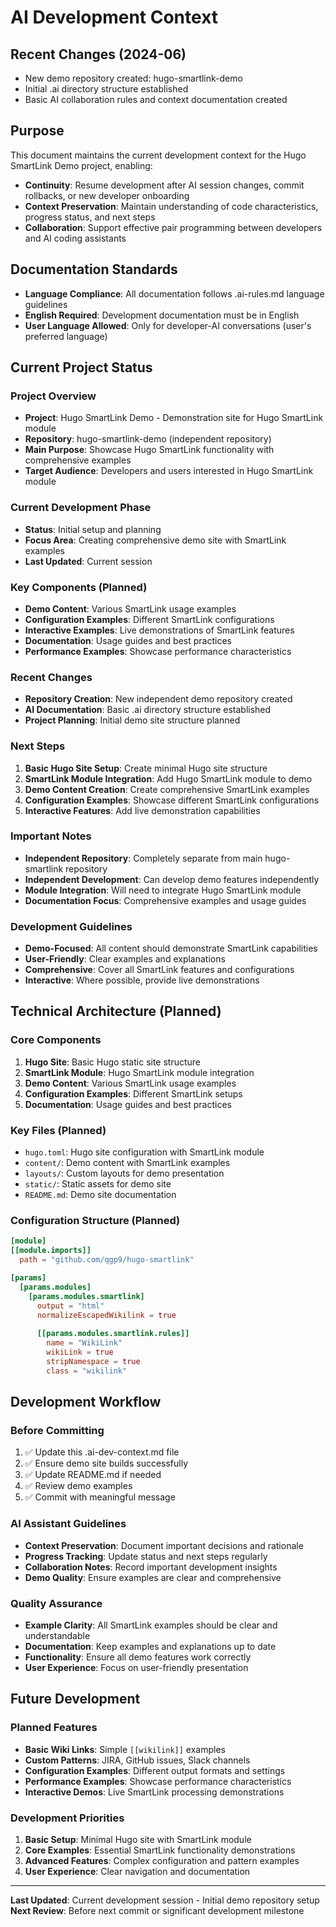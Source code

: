 # AI Development Context

## Recent Changes (2024-06)
- New demo repository created: hugo-smartlink-demo
- Initial .ai directory structure established
- Basic AI collaboration rules and context documentation created

## Purpose

This document maintains the current development context for the Hugo SmartLink Demo project, enabling:
- **Continuity**: Resume development after AI session changes, commit rollbacks, or new developer onboarding
- **Context Preservation**: Maintain understanding of code characteristics, progress status, and next steps
- **Collaboration**: Support effective pair programming between developers and AI coding assistants

## Documentation Standards
- **Language Compliance**: All documentation follows .ai-rules.md language guidelines
- **English Required**: Development documentation must be in English
- **User Language Allowed**: Only for developer-AI conversations (user's preferred language)

## Current Project Status

### Project Overview
- **Project**: Hugo SmartLink Demo - Demonstration site for Hugo SmartLink module
- **Repository**: hugo-smartlink-demo (independent repository)
- **Main Purpose**: Showcase Hugo SmartLink functionality with comprehensive examples
- **Target Audience**: Developers and users interested in Hugo SmartLink module

### Current Development Phase
- **Status**: Initial setup and planning
- **Focus Area**: Creating comprehensive demo site with SmartLink examples
- **Last Updated**: Current session

### Key Components (Planned)
- **Demo Content**: Various SmartLink usage examples
- **Configuration Examples**: Different SmartLink configurations
- **Interactive Examples**: Live demonstrations of SmartLink features
- **Documentation**: Usage guides and best practices
- **Performance Examples**: Showcase performance characteristics

### Recent Changes
- **Repository Creation**: New independent demo repository created
- **AI Documentation**: Basic .ai directory structure established
- **Project Planning**: Initial demo site structure planned

### Next Steps
1. **Basic Hugo Site Setup**: Create minimal Hugo site structure
2. **SmartLink Module Integration**: Add Hugo SmartLink module to demo
3. **Demo Content Creation**: Create comprehensive SmartLink examples
4. **Configuration Examples**: Showcase different SmartLink configurations
5. **Interactive Features**: Add live demonstration capabilities

### Important Notes
- **Independent Repository**: Completely separate from main hugo-smartlink repository
- **Independent Development**: Can develop demo features independently
- **Module Integration**: Will need to integrate Hugo SmartLink module
- **Documentation Focus**: Comprehensive examples and usage guides

### Development Guidelines
- **Demo-Focused**: All content should demonstrate SmartLink capabilities
- **User-Friendly**: Clear examples and explanations
- **Comprehensive**: Cover all SmartLink features and configurations
- **Interactive**: Where possible, provide live demonstrations

## Technical Architecture (Planned)

### Core Components
1. **Hugo Site**: Basic Hugo static site structure
2. **SmartLink Module**: Hugo SmartLink module integration
3. **Demo Content**: Various SmartLink usage examples
4. **Configuration Examples**: Different SmartLink setups
5. **Documentation**: Usage guides and best practices

### Key Files (Planned)
- `hugo.toml`: Hugo site configuration with SmartLink module
- `content/`: Demo content with SmartLink examples
- `layouts/`: Custom layouts for demo presentation
- `static/`: Static assets for demo site
- `README.md`: Demo site documentation

### Configuration Structure (Planned)
```toml
[module]
[[module.imports]]
  path = "github.com/qgp9/hugo-smartlink"

[params]
  [params.modules]
    [params.modules.smartlink]
      output = "html"
      normalizeEscapedWikilink = true
      
      [[params.modules.smartlink.rules]]
        name = "WikiLink"
        wikiLink = true
        stripNamespace = true
        class = "wikilink"
```

## Development Workflow

### Before Committing
1. ✅ Update this .ai-dev-context.md file
2. ✅ Ensure demo site builds successfully
3. ✅ Update README.md if needed
4. ✅ Review demo examples
5. ✅ Commit with meaningful message

### AI Assistant Guidelines
- **Context Preservation**: Document important decisions and rationale
- **Progress Tracking**: Update status and next steps regularly
- **Collaboration Notes**: Record important development insights
- **Demo Quality**: Ensure examples are clear and comprehensive

### Quality Assurance
- **Example Clarity**: All SmartLink examples should be clear and understandable
- **Documentation**: Keep examples and explanations up to date
- **Functionality**: Ensure all demo features work correctly
- **User Experience**: Focus on user-friendly presentation

## Future Development

### Planned Features
- **Basic Wiki Links**: Simple `[[wikilink]]` examples
- **Custom Patterns**: JIRA, GitHub issues, Slack channels
- **Configuration Examples**: Different output formats and settings
- **Performance Examples**: Showcase performance characteristics
- **Interactive Demos**: Live SmartLink processing demonstrations

### Development Priorities
1. **Basic Setup**: Minimal Hugo site with SmartLink module
2. **Core Examples**: Essential SmartLink functionality demonstrations
3. **Advanced Features**: Complex configuration and pattern examples
4. **User Experience**: Clear navigation and documentation

---

**Last Updated**: Current development session - Initial demo repository setup
**Next Review**: Before next commit or significant development milestone 